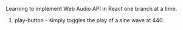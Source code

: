Learning to implement Web Audio API in React one branch at a time. 
1. play-button - simply toggles the play of a sine wave at 440. 
